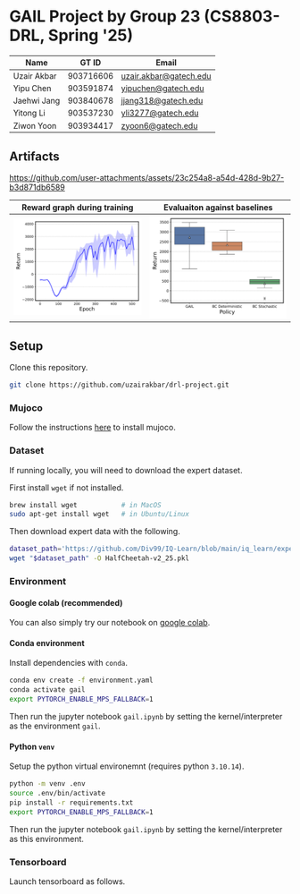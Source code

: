 # GAIL Project by Group 23 (CS8803-DRL, Spring '25)

| Name        | GT ID      | Email                  |
|-------------|------------|------------------------|
| Uzair Akbar | 903716606  | uzair.akbar@gatech.edu |
| Yipu Chen   | 903591874  | yipuchen@gatech.edu    |
| Jaehwi Jang | 903840678  | jjang318@gatech.edu    |
| Yitong Li   | 903537230  | yli3277@gatech.edu     |
| Ziwon Yoon  | 903934417  | zyoon6@gatech.edu      |

## Artifacts

https://github.com/user-attachments/assets/23c254a8-a54d-428d-9b27-b3d871db6589

| Reward graph during training    | Evaluaiton against baselines    |
| :---------------------: | :------------------------------------: |
| ![State Representation](artifacts/learning.png) | ![Linear Value Function Approximation](artifacts/baseline_comparison.png) |

## Setup
Clone this repository.
```bash
git clone https://github.com/uzairakbar/drl-project.git
```

### Mujoco
Follow the instructions [here](https://github.com/openai/mujoco-py?tab=readme-ov-file#install-mujoco) to install mujoco.

### Dataset
If running locally, you will need to download the expert dataset.

First install `wget` if not installed.
```bash
brew install wget           # in MacOS
sudo apt-get install wget   # in Ubuntu/Linux
```
Then download expert data with the following.
```bash
dataset_path='https://github.com/Div99/IQ-Learn/blob/main/iq_learn/experts/HalfCheetah-v2_25.pkl?raw=true'
wget "$dataset_path" -O HalfCheetah-v2_25.pkl
```

### Environment
#### Google colab (recommended)
You can also simply try our notebook on [google colab](https://colab.research.google.com/drive/19Qi_-Uzw4efC5ORLATTzGSYd_8hTI2jI?usp=sharing).

#### Conda environment
Install dependencies with `conda`.
```bash
conda env create -f environment.yaml
conda activate gail
export PYTORCH_ENABLE_MPS_FALLBACK=1
```
Then run the jupyter notebook `gail.ipynb` by setting the kernel/interpreter as the environment `gail`.

#### Python `venv`
Setup the python virtual environemnt (requires python `3.10.14`).
```bash
python -m venv .env
source .env/bin/activate
pip install -r requirements.txt
export PYTORCH_ENABLE_MPS_FALLBACK=1
```
Then run the jupyter notebook `gail.ipynb` by setting the kernel/interpreter as this environment.

### Tensorboard
Launch tensorboard as follows.
```bash

```